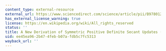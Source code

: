 ```yaml
---
content_type: external-resource
external_url: https://www.sciencedirect.com/science/article/pii/B9780124686625500124
has_external_license_warning: true
license: https://en.wikipedia.org/wiki/All_rights_reserved
status: ''
title: A New Derivation of Symmetric Positive Definite Secant Updates (PDF - 1.4MB)
uid: ee45ea96-2b47-4feb-b07a-fdb5c7fc5313
wayback_url: ''
---
```

